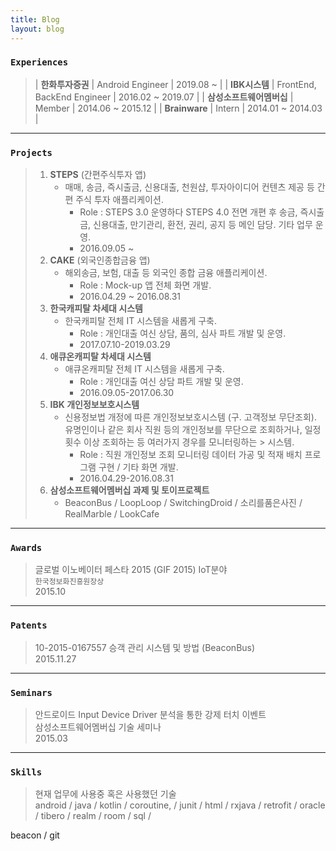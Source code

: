 ```yaml
---
title: Blog
layout: blog
---
```


### `Experiences`

> | **한화투자증권** | Android Engineer | 2019.08 ~ |
> | **IBK시스템** | FrontEnd, BackEnd Engineer | 2016.02 ~ 2019.07 |
> | **삼성소프트웨어멤버십** | Member | 2014.06 ~ 2015.12 |
> | **Brainware** | Intern | 2014.01 ~ 2014.03 |

---

### `Projects`
> 1. **STEPS** (간편주식투자 앱)
>    - 매매, 송금, 즉시출금, 신용대출, 천원샵, 투자아이디어 컨텐츠 제공 등 간편 주식 투자 애플리케이션.
>      - Role : STEPS 3.0 운영하다 STEPS 4.0 전면 개편 후 송금, 즉시출금, 신용대출, 만기관리, 환전, 권리, 공지 등 메인 담당. 기타 업무 운영.
>      - 2016.09.05 ~
> 2. **CAKE** (외국인종합금융 앱)
>    - 해외송금, 보험, 대출 등 외국인 종합 금융 애플리케이션.
>      - Role : Mock-up 앱 전체 화면 개발.
>      - 2016.04.29 ~ 2016.08.31
> 3. **한국캐피탈 차세대 시스템**
>    - 한국캐피탈 전체 IT 시스템을 새롭게 구축.
>      - Role : 개인대출 여신 상담, 품의, 심사 파트 개발 및 운영.
>      - 2017.07.10-2019.03.29
> 4. **애큐온캐피탈 차세대 시스템**
>    - 애큐온캐피탈 전체 IT 시스템을 새롭게 구축.
>      - Role : 개인대출 여신 상담 파트 개발 및 운영.
>      - 2016.09.05-2017.06.30
> 5. **IBK 개인정보보호시스템**
>    - 신용정보법 개정에 따른 개인정보보호시스템 (구. 고객정보 무단조회). 유명인이나 같은 회사 직원 등의 개인정보를 무단으로 조회하거나, 일정 횟수 이상 조회하는 등 여러가지 경우를 모니터링하는 > 시스템.
>      - Role : 직원 개인정보 조회 모니터링 데이터 가공 및 적재 배치 프로그램 구현 / 기타 화면 개발.
>      - 2016.04.29-2016.08.31
> 6. **삼성소프트웨어멤버십 과제 및 토이프로젝트**
>    - BeaconBus / LoopLoop / SwitchingDroid / 소리를품은사진 / RealMarble / LookCafe

---

### `Awards`

> 글로벌 이노베이터 페스타 2015 (GIF 2015) IoT분야  
> `한국정보화진흥원장상`  
> 2015.10

---

### `Patents`

> 10-2015-0167557 승객 관리 시스템 및 방법 (BeaconBus)  
> 2015.11.27

---

### `Seminars`

> 안드로이드 Input Device Driver 분석을 통한 강제 터치 이벤트  
> 삼성소프트웨어멤버십 기술 세미나  
> 2015.03

---

### `Skills`

> 현재 업무에 사용중 혹은 사용했던 기술  
> android /
> java /
> kotlin /
> coroutine, /
> junit /
> html /
> rxjava /
> retrofit /
> oracle /
> tibero /
> realm /
> room /
> sql /
<!-- jenkins /  -->
beacon /
git

<!-- 2016.04.29-2016.08.31
CAKE Mockup (외국인종합금융 앱)
해외송금, 보험, 대출 등 외국인 종합 금융 애플리케이션.
Mockup 앱 전체 화면 개발

2016.09.05-2017.06.30
STEPS (간편주식투자 앱)
매매, 송금, 즉시출금, 신용대출, 천원샵, 투자아이디어 컨텐츠 제공 등 간편 주식 투자 애플리케이션.
STEPS3.0 운영
2021.00.00 STEPS4.0 오픈
송금, 즉시출금, 신용대출, 만기관리, 환전, 권리, 공지 담당. 기타 업무 운영 및 Crashlitics 이슈 처리.






2016.04.29-2016.08.31
IBK 개인정보보호시스템
신용정보법 개정에 따른 개인정보보호시스템 (구. 고객정보 무단조회). 유명인이나 같은 회사 직원 등의 개인정보를 무단으로 조회하거나, 일정 횟수 이상 조회하는 등 여러가지 경우를 모니터링하는 시스템.
직원 개인정보 조회 모니터링 데이터 가공 및 적재 배치 프로그램 구현 / 기타 화면 개발.

2016.09.05-2017.06.30
애큐온캐피탈 차세대 시스템
애큐온캐피탈 전체 IT 시스템을 새롭게 구축.
개인대출 여신 상담 파트 개발 및 운영 유지보수.



2017.07.10-2019.03.29
한국캐피탈 차세대 시스템
한국캐피탈 전체 IT 시스템을 새롭게 구축.
개인대출 여신 상담, 품의, 심사 파트 개발 및 운영 유지보수.




2014.03.02~2014.04.25
LookCafe
다양한 커피전문점 관련 기본 정보 제공 및 사용자 보유 카드에 따른 할인 정보 제공을 위한 하이브리드 애플리케이션.
서버 내 커피전문점 정보 DB 구축과 스마트폰 브라우저 내 로컬 DB 구축, 그리고 각종 API를 이용하여 최신 블로그 글 검색, 사용자 주변 커피숍 검색, 사용자의 보유 카드에 맞는 할인 정보 제공 개발.
JAVA / HTML5 / PHP


2014.07.03~2014.08.29
RealMarble
스마트폰을 이용해서 게임에 접속, 주사위를 던지면 보드에 사용자 말이 자동으로 움직이고, 건물을 사면 건물에 LED가 들어오도록 한 재미있는 오프라인 부루마블 프로젝트.
안드로이드 게임 진행 시 전반적인 흐름 구현 / 서버와 SocketIO 통신 구현 / 서버와의 통신에서 주사위 값에 따른 다양한 상황들, 그리고 여러 사용자들의 정보를 주고 받을 때, 사용자에게 알아보기 쉽도록 스마트폰에 보여줌으로써 깔끔한 UI 구현.
JAVA / ANDROID / SocketIO


2014.11.02~2014.11.28
소리를품은사진
사진 촬영 당시의 소리를 함께 저장하는 애플리케이션.
사진 촬영과 함께 당시의 소리를 녹음 구현 / 앱 내의 갤러리를 통해 사진을 봤을 때, 당시의 소리를 바로 들을 수 있도록 개발.
JAVA / ANDROID


2014.11.03-2015.02.27
SwitchingDroid
두 대 이상의 스마트 기기를 사용하는 사람들을 위해 하나의 기기에서 다른 기기의 화면을 받아와 조작할 수 있도록 하는 애플리케이션. 하나의 기기로 두 대 이상의 기기를 사용할 수 있게 하는 것이 목표인 프로젝트.
터치 이벤트 좌표 추출 후 타겟 디바이스로 전송 구현 / 타겟 디바이스에서는 수신한 손가락 터치 데이터를 이용하여 adb shell 커맨드로 강제 터치 이벤트 구현 / 화면 스위칭의 사용자 편의성을 위해 항상 최상위에 존재하는 화면 스위칭 버튼 구현.
JAVA / ANDROID / JNI / C


2015.04.03-2015.05.30
LoopLoop
소리를 녹음하고 이를 반복 재생하여 음악을 만드는 ‘루프스테이션’과 같은 기능을 스마트폰을 통해 여러 사용자들과 함께 하기 위한 프로젝트.
OpenSL|ES를 이용하여 소리를 녹음하고, 녹음된 PCM 데이터를 ringdroid 오픈 소스를 이용하여 파형 표현 구현 / 각각 오디오 라인마다 볼륨 조절, 음소거, 잔향음 등 세부적인 효과 설정 구현.
JAVA / ANDROID / JNI(Java Native Interface) / OpenSL|ES / C


2015.05.03-2015.08.28
BEACON BUS
Beacon을 버스에 탑재하여 탑승자 및 좌석 수 확인, 도착지 전에 알림 그리고 벨 자동 울림 기능 등을 구현하여 버스 승하차 시스템을 개선시킨 프로젝트.
기존 버스 애플리케이션 기능 구현 / 구글맵을 이용하여 사용자 주변 정류장 검색 구현 / Beacon 신호 스캐닝 구현 / 도착지 전 TTS 자동 알림 구현 / 버스 현재 탑승 인원 수 보기 구현.
JAVA / WEB PARSING / TTS(Text To Speach) / BEACON SCANNING -->
